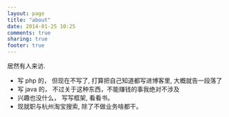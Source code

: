 ```yaml
---
layout: page
title: "about"
date: 2014-01-25 10:25
comments: true
sharing: true
footer: true
---
```


居然有人来访.

* 写 php 的， 但现在不写了, 打算把自己知道都写进博客里, 大概就告一段落了
* 写 java 的， 不过关于这种东西，不能赚钱的事我绝对不涉及
* 兴趣也没什么， 写写框架, 看看书。
* 现就职与杭州淘宝搜索, 除了不做业务啥都干。
